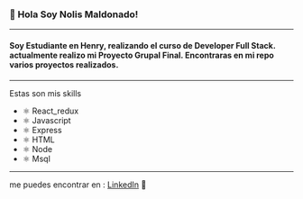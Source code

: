  ### 👋 Hola Soy Nolis Maldonado!
 --------------------------
 #### Soy Estudiante en Henry, realizando el curso de Developer Full Stack. actualmente realizo mi Proyecto Grupal Final. Encontraras en mi repo varios proyectos realizados.
 --------------------
 Estas son mis skills
- ⚛️ React_redux
- ⚛️ Javascript
- ⚛️ Express
- ⚛️ HTML
- ⚛️ Node
- ⚛️ Msql
-------------
me puedes encontrar en :
 <a href="https://https://www.linkedin.com/in/nolis-maldonado-675945236/">LinkedIn</a> 💼
 

